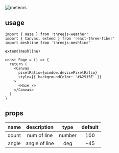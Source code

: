 ![meteors](https://user-images.githubusercontent.com/6839576/130325909-4cc4b47c-7eb3-4b3a-b643-ded36d627a9c.png)

## usage

```tsx
import { Haze } from 'threejs-weather'
import { Canvas, extend } from 'react-three-fiber'
import meshline from 'threejs-meshline'

extend(meshline)

const Page = () => {
  return (
    <Canvas
      pixelRatio={window.devicePixelRatio}
      style={{ backgroundColor: '#A2915E' }}
    >
      <Haze />
    </Canvas>
  )
}
```

## props

| name  |          description          |  type  | default |
| :---: | :---------------------------: | :----: | :-----: |
| count |  num of line  | number |   100   |
| angle | angle of line |  deg   |   -45   |